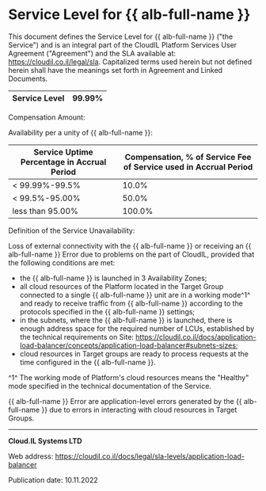 # Service Level for {{ alb-full-name }}

This document defines the Service Level for {{ alb-full-name }} ("the Service") and is an integral part of the CloudIL Platform Services User Agreement ("Agreement") and the SLA available at: <https://cloudil.co.il/legal/sla>. Capitalized terms used herein but not defined herein shall have the meanings set forth in Agreement and Linked Documents.

| Service Level | 99.99% |
| --- | --- |

Compensation Amount:

Availability per a unity of {{ alb-full-name }}:

| Service Uptime Percentage in Accrual Period | Compensation, % of Service Fee of Service used in Accrual Period |
| --- | --- |
| < 99.99%-99.5% | 10.0% |
| < 99.5%-95.00% | 50.0% |
| less than 95.00% | 100.0% |

Definition of the Service Unavailability:

Loss of external connectivity with the {{ alb-full-name }} or receiving an {{ alb-full-name }} Error due to problems on the part of CloudIL, provided that the following conditions are met:

* the {{ alb-full-name }} is launched in 3 Availability Zones;
* all cloud resources of the Platform located in the Target Group connected to a single {{ alb-full-name }} unit are in a working mode^1^ and ready to receive traffic from {{ alb-full-name }} according to the protocols specified in the {{ alb-full-name }} settings;
* in the subnets, where the {{ alb-full-name }} is launched, there is enough address space for the required number of LCUs, established by the technical requirements on Site: <https://cloudil.co.il/docs/application-load-balancer/concepts/application-load-balancer#subnets-sizes>;
* cloud resources in Target groups are ready to process requests at the time configured in the {{ alb-full-name }}.

^1^ The working mode of Platform's cloud resources means the "Healthy" mode specified in the technical documentation of the Service.
 
{{ alb-full-name }} Error are application-level errors generated by the {{ alb-full-name }} due to errors in interacting with cloud resources in Target Groups.

________________________________________

**Cloud.IL Systems LTD**

Web address: <https://cloudil.co.il/docs/legal/sla-levels/application-load-balancer>

Publication date: 10.11.2022
